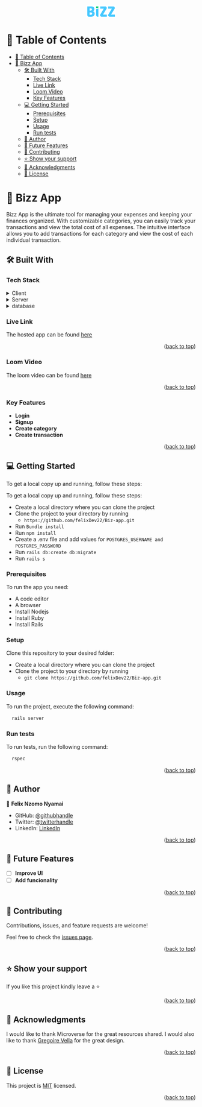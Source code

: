 <div align="center">

  <img src="./app/assets/images/BIZZ-01.png" alt="logo" width="80"  height="auto" />
  
</div>

<!-- TABLE OF CONTENTS -->

# 📗 Table of Contents

- [📗 Table of Contents](#-table-of-contents)
- [📖 Bizz App ](#-bizz-app-)
  - [🛠 Built With ](#-built-with-)
    - [Tech Stack ](#tech-stack-)
    - [Live Link ](#live-link-)
    - [Loom Video ](#loom-video-)
    - [Key Features ](#key-features-)
  - [💻 Getting Started ](#-getting-started-)
    - [Prerequisites](#prerequisites)
    - [Setup](#setup)
    - [Usage](#usage)
    - [Run tests](#run-tests)
  - [👥 Author ](#-author-)
  - [🔭 Future Features ](#-future-features-)
  - [🤝 Contributing ](#-contributing-)
  - [⭐️ Show your support ](#️-show-your-support-)
  - [🙏 Acknowledgments ](#-acknowledgments-)
  - [📝 License ](#-license-)

<!-- PROJECT DESCRIPTION -->

# 📖 Bizz App <a name="about-project"></a>

Bizz App is the ultimate tool for managing your expenses and keeping your finances organized. With customizable categories, you can easily track your transactions and view the total cost of all expenses. The intuitive interface allows you to add transactions for each category and view the cost of each individual transaction.

## 🛠 Built With <a name="built-with"></a>

### Tech Stack <a name="tech-stack"></a>

<details>
<summary>Client</summary>
  <ul>
    <li><a href="https://www.w3schools.com/html/">HTML</a></li>
    <li><a href="https://www.w3schools.com/css/">CSS</a></li>
  </ul>
</details>
<details>
<summary>Server</summary>
  <ul>
    <li><a href="https://guides.rubyonrails.org/getting_started.html">Ruby</a></li>
  </ul>
</details>
<details>
<summary>database</summary>
  <ul>
    <li><a href="https://www.postgresql.org/">Postgresql</a></li>
  </ul>
</details>

### Live Link <a name="Live link"></a>

The hosted app can be found [here](https://bizz-app.onrender.com/)

<p align="right">(<a href="#readme-top">back to top</a>)</p>
<!-- Features -->

### Loom Video <a name="Loom Video"></a>

The loom video can be found [here](https://www.loom.com/share/136c4e25972f4b1cbad0c7ddbe79db04)

<p align="right">(<a href="#readme-top">back to top</a>)</p>

### Key Features <a name="key-features"></a>

- **Login**
- **Signup**
- **Create category**
- **Create transaction**

<p align="right">(<a href="#readme-top">back to top</a>)</p>

<!-- GETTING STARTED -->

## 💻 Getting Started <a name="getting-started"></a>

To get a local copy up and running, follow these steps:

To get a local copy up and running, follow these steps:

- Create a local directory where you can clone the project
- Clone the project to your directory by running
  - `https://github.com/felixDev22/Biz-app.git`
- Run `Bundle install`
- Run `npm install`
- Create a .env file and add values for `POSTGRES_USERNAME and POSTGRES_PASSWORD`
- Run `rails db:create db:migrate`
- Run `rails s`

### Prerequisites

To run the app you need:

- A code editor
- A browser
- Install Nodejs
- Install Ruby
- Install Rails

### Setup

Clone this repository to your desired folder:

- Create a local directory where you can clone the project
- Clone the project to your directory by running
  - `git clone https://github.com/felixDev22/Biz-app.git`

### Usage

To run the project, execute the following command:

```sh
  rails server
```

### Run tests

To run tests, run the following command:

```sh
  rspec
```

<p align="right">(<a href="#readme-top">back to top</a>)</p>

## 👥 Author <a name="authors"></a>

👤 **Felix Nzomo Nyamai**

- GitHub: [@githubhandle](https://github.com/felixDev22)
- Twitter: [@twitterhandle](https://twitter.com/@monzo200)
- LinkedIn: [LinkedIn](https://https://www.linkedin.com/in/felixnyamai/)

<p align="right">(<a href="#readme-top">back to top</a>)</p>

<!-- FUTURE FEATURES -->

## 🔭 Future Features <a name="future-features"></a>

- [ ] **Improve UI**
- [ ] **Add funcionality**

<p align="right">(<a href="#readme-top">back to top</a>)</p>

<!-- CONTRIBUTING -->

## 🤝 Contributing <a name="contributing"></a>

Contributions, issues, and feature requests are welcome!

Feel free to check the [issues page](https://github.com/felixDev22/Biz-app/issues).

<p align="right">(<a href="#readme-top">back to top</a>)</p>

<!-- SUPPORT -->

## ⭐️ Show your support <a name="support"></a>

If you like this project kindly leave a ⭐

<p align="right">(<a href="#readme-top">back to top</a>)</p>

## 🙏 Acknowledgments <a name="acknowledgements"></a>

I would like to thank Microverse for the great resources shared. I would also like to thank [Gregoire Vella](https://www.behance.net/gregoirevella) for the great design.

<p align="right">(<a href="#readme-top">back to top</a>)</p>

<!-- LICENSE -->

## 📝 License <a name="license"></a>

This project is [MIT](./LICENSE) licensed.

<p align="right">(<a href="#readme-top">back to top</a>)</p>
